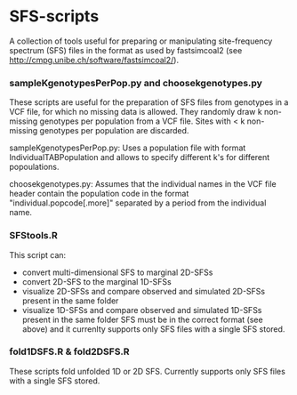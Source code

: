 # SFS-scripts

A collection of tools useful for preparing or manipulating site-frequency spectrum (SFS) files in the format as used by fastsimcoal2 (see http://cmpg.unibe.ch/software/fastsimcoal2/).

### sampleKgenotypesPerPop.py and choosekgenotypes.py

These scripts are useful for the preparation of SFS files from genotypes in a VCF file, for which no missing data is allowed. They randomly draw k non-missing genotypes per population from a VCF file. Sites with < k non-missing genotypes per population are discarded.

sampleKgenotypesPerPop.py: Uses a population file with format IndividualTABPopulation and allows to specify different k's for different popoulations.

choosekgenotypes.py: Assumes that the individual names in the VCF file header contain the population code in the format "individual.popcode[.more]" separated by a period from the individual name.

### SFStools.R

This script can:
- convert multi-dimensional SFS to marginal 2D-SFSs
- convert 2D-SFS to the marginal 1D-SFSs
- visualize 2D-SFSs and compare observed and simulated 2D-SFSs present in the same folder
- visualize 1D-SFSs and compare observed and simulated 1D-SFSs present in the same folder
SFS must be in the correct format (see above) and it currenlty supports only SFS files with a single SFS stored.

### fold1DSFS.R & fold2DSFS.R

These scripts fold unfolded 1D or 2D SFS. Currently supports only SFS files with a single SFS stored.
